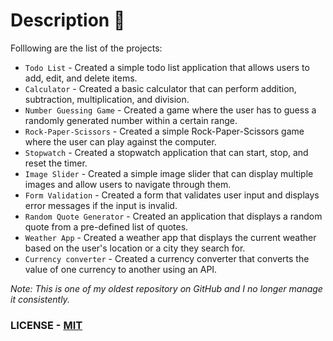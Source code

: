 # Description 📄

Folllowing are the list of the projects:

* `Todo List` - Created a simple todo list application that allows users to add, edit, and delete items. 
* `Calculator` - Created a basic calculator that can perform addition, subtraction, multiplication, and division.
* `Number Guessing Game` - Created a game where the user has to guess a randomly generated number within a certain range.
* `Rock-Paper-Scissors` - Created a simple Rock-Paper-Scissors game where the user can play against the computer.
* `Stopwatch` - Created a stopwatch application that can start, stop, and reset the timer.
* `Image Slider` - Created a simple image slider that can display multiple images and allow users to navigate through them.    
* `Form Validation` - Created a form that validates user input and displays error messages if the input is invalid.
* `Random Quote Generator` - Created an application that displays a random quote from a pre-defined list of quotes.
* `Weather App` - Created a weather app that displays the current weather based on the user's location or a city they search for.
* `Currency converter` - Created a currency converter that converts the value of one currency to another using an API.

*Note: This is one of my oldest repository on GitHub and I no longer manage it consistently.*

### LICENSE - [MIT](LICENSE)